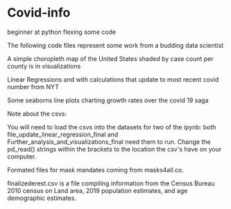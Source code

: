 # Covid-info
beginner at python flexing some code

The following code files represent some work from a budding data scientist

A simple choropleth map of the United States shaded by case count per county is in visualizations

Linear Regressions and with calculations that update to most recent covid number from NYT

Some seaborns line plots charting growth rates over the covid 19 saga


Note about the csvs:

You will need to load the csvs into the datasets for two of the ipynb: both file_update_linear_regression_final and Further_analysis_and_visualizations_final need them to run. Change the pd_read() strings within the brackets to the location the csv's have on your computer.  

Formated files for mask mandates coming from masks4all.co.

finalizederest.csv is a file compiling information from the Census Bureau 2010 census on Land area, 2019 population estimates, and age demographic estimates.
